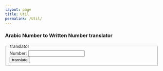 ```yaml
---
layout: page
title: Util 
permalink: /Util/
---
```


### Arabic Number to Written Number translator

<form>
 <fieldset>
  <legend> translator </legend>
  Number: <input id='number' type="number"><br>
  <button onclick="translate()"> translate </button>
 </fieldset>
</form>
  <p id="result"></p>

<script>
function translate() {
	var number = document.getElementById('number').value;
	document.getElementById("result").innerHTML = number + ' : <br/> '+ writtenNumber(number);
}
</script>

<script src="//code.jquery.com/jquery-1.11.2.min.js"></script>
<script src="/assets/js/util.js"></script>
